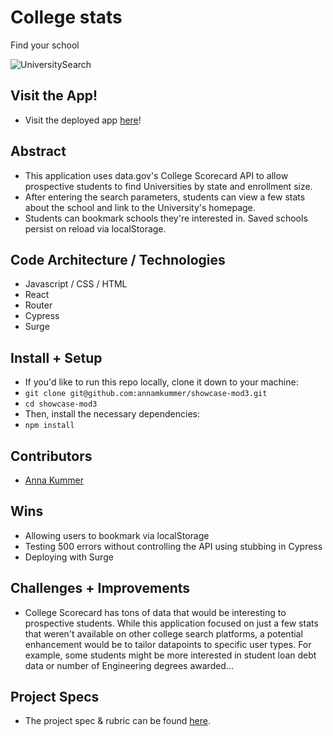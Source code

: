 # College stats
Find your school<br>

![UniversitySearch](https://user-images.githubusercontent.com/75143561/150051413-a6813cbc-16cc-4211-a71b-660d3345a341.gif)

## Visit the App!
  - Visit the deployed app [here](https://university-search-amk.surge.sh/)!

## Abstract
  - This application uses data.gov's College Scorecard API to allow prospective students to find Universities by state and enrollment size. 
  - After entering the search parameters, students can view a few stats about the school and link to the University's homepage.
  - Students can bookmark schools they're interested in. Saved schools persist on reload via localStorage.

## Code Architecture / Technologies
  - Javascript / CSS / HTML
  - React
  - Router
  - Cypress
  - Surge

## Install + Setup
  - If you'd like to run this repo locally, clone it down to your machine:
  - `git clone git@github.com:annamkummer/showcase-mod3.git`
  - `cd showcase-mod3`
  - Then, install the necessary dependencies:
  - `npm install`

## Contributors
  - [Anna Kummer](https://github.com/annamkummer)

## Wins

  - Allowing users to bookmark via localStorage
  - Testing 500 errors without controlling the API using stubbing in Cypress
  - Deploying with Surge

## Challenges + Improvements

  - College Scorecard has tons of data that would be interesting to prospective students. While this application focused on just a few stats that weren't available on other college search platforms, a potential enhancement would be to tailor datapoints to specific user types. For example, some students might be more interested in student loan debt data or number of Engineering degrees awarded...

## Project Specs
  - The project spec & rubric can be found [here](https://frontend.turing.edu/projects/module-3/showcase.html).

